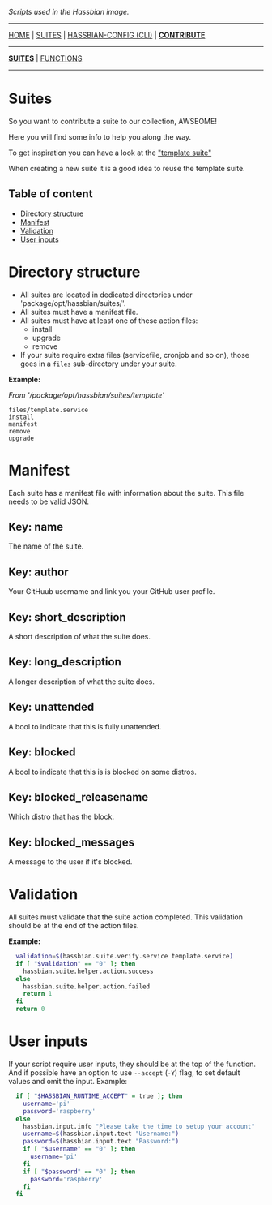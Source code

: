 _Scripts used in the Hassbian image._

***

[HOME](/hassbian-scripts/) | [SUITES](/hassbian-scripts/suites) | [HASSBIAN-CONFIG (CLI)](/hassbian-scripts/cli) | [**CONTRIBUTE**](/hassbian-scripts/contribute)

***

[**SUITES**](/hassbian-scripts/contribute/suites) | [FUNCTIONS](/hassbian-scripts/contribute/functions)

***

# Suites

So you want to contribute a suite to our collection, AWSEOME!

Here you will find some info to help you along the way.

To get inspiration you can have a look at the ["template suite"](https://github.com/home-assistant/hassbian-scripts/tree/dev/package/opt/hassbian/suites/template)

When creating a new suite it is a good idea to reuse the template suite.

## Table of content

- [Directory structure](#directory-structure)
- [Manifest](#manifest)
- [Validation](#validation)
- [User inputs](#user-inputs)

# Directory structure

- All suites are located in dedicated directories under 'package/opt/hassbian/suites/'.
- All suites must have a manifest file.
- All suites must have at least one of these action files:
  - install
  - upgrade
  - remove
- If your suite require extra files (servicefile, cronjob and so on), those goes in a `files` sub-directory under your suite.

**Example:**

_From '/package/opt/hassbian/suites/template'_

```text
files/template.service
install
manifest
remove
upgrade
```

# Manifest

Each suite has a manifest file with information about the suite.
This file needs to be valid JSON.

## Key: name

The name of the suite.

## Key: author

Your GitHuub username and link you your GitHub user profile.

## Key: short_description

A short description of what the suite does.

## Key: long_description

A longer description of what the suite does.

## Key: unattended

A bool to indicate that this is fully unattended.

## Key: blocked

A bool to indicate that this is is blocked on some distros.

## Key: blocked_releasename

Which distro that has the block.

## Key: blocked_messages

A  message to the user if it's blocked.

# Validation

All suites must validate that the suite action completed. This validation should be at the end of the action files.

**Example:**

```bash
  validation=$(hassbian.suite.verify.service template.service)
  if [ "$validation" == "0" ]; then
    hassbian.suite.helper.action.success
  else
    hassbian.suite.helper.action.failed
    return 1
  fi
  return 0
```

# User inputs

If your script require user inputs, they should be at the top of the function. And if possible have an option to use `--accept` (`-Y`) flag, to set default values and omit the input. Example:

```bash
  if [ "$HASSBIAN_RUNTIME_ACCEPT" = true ]; then
    username='pi'
    password='raspberry'
  else
    hassbian.input.info "Please take the time to setup your account"
    username=$(hassbian.input.text "Username:")
    password=$(hassbian.input.text "Password:")
    if [ "$username" == "0" ]; then
      username='pi'
    fi
    if [ "$password" == "0" ]; then
      password='raspberry'
    fi
  fi
```
